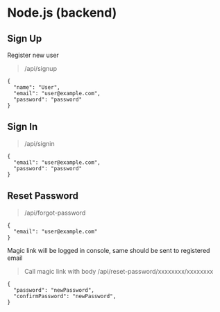 # Node.js (backend)
## Sign Up
Register new user
> /api/signup
```
{
  "name": "User",
  "email": "user@example.com",
  "password": "password"
}
```
## Sign In
> /api/signin
```
{
  "email": "user@example.com",
  "password": "password"
}
```

## Reset Password
> /api/forgot-password
```
{
  "email": "user@example.com"
}
```
Magic link will be logged in console, same should be sent to registered email

> Call magic link with body
> /api/reset-password/xxxxxxxx/xxxxxxxx
```
{
  "password": "newPassword",
  "confirmPassword": "newPassword",
}
```
